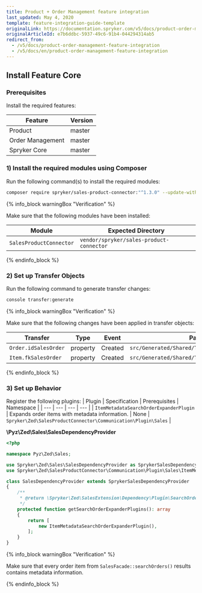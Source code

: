 ```yaml
---
title: Product + Order Management feature integration
last_updated: May 4, 2020
template: feature-integration-guide-template
originalLink: https://documentation.spryker.com/v5/docs/product-order-management-feature-integration
originalArticleId: e7b6ddbc-5937-49c6-91b4-044294314ab5
redirect_from:
  - /v5/docs/product-order-management-feature-integration
  - /v5/docs/en/product-order-management-feature-integration
---
```


## Install Feature Core

### Prerequisites
Install the required features:

| Feature | Version |
| --- | --- |
| Product | master |
| Order Management | master |
| Spryker Core | master |

### 1) Install the required modules using Composer
Run the following command(s) to install the required modules:
```bash
composer require spryker/sales-product-connector:"^1.3.0" --update-with-dependencies
```
{% info_block warningBox "Verification" %}

Make sure that the following modules have been installed:

| Module | Expected Directory |
| --- | --- |
| `SalesProductConnector` | `vendor/spryker/sales-product-connector` |

{% endinfo_block %}
### 2) Set up Transfer Objects
Run the following command to generate transfer changes:
```bash
console transfer:generate
```
{% info_block warningBox "Verification" %}

Make sure that the following changes have been applied in transfer objects:

| Transfer| Type| Event| Path|
| --- | --- | --- | --- |
| `Order.idSalesOrder` | property | Created |`src/Generated/Shared/Transfer/OrderTransfer` |
| `Item.fkSalesOrder` | property | Created | `src/Generated/Shared/Transfer/ItemTransfer` |

{% endinfo_block %}

### 3) Set up Behavior
Register the following plugins:
| Plugin | Specification | Prerequisites | Namespace |
| --- | --- | --- | --- |
| `ItemMetadataSearchOrderExpanderPlugin` | Expands order items with metadata information. | None | `Spryker\Zed\SalesProductConnector\Communication\Plugin\Sales` |

**\Pyz\Zed\Sales\SalesDependencyProvider**
```php
<?php

namespace Pyz\Zed\Sales;

use Spryker\Zed\Sales\SalesDependencyProvider as SprykerSalesDependencyProvider;
use Spryker\Zed\SalesProductConnector\Communication\Plugin\Sales\ItemMetadataSearchOrderExpanderPlugin;

class SalesDependencyProvider extends SprykerSalesDependencyProvider
{
    /**
     * @return \Spryker\Zed\SalesExtension\Dependency\Plugin\SearchOrderExpanderPluginInterface[]
     */
    protected function getSearchOrderExpanderPlugins(): array
    {
        return [
            new ItemMetadataSearchOrderExpanderPlugin(),
        ];
    }
}
```
{% info_block warningBox "Verification" %}

Make sure that every order item from `SalesFacade::searchOrders()` results contains metadata information.

{% endinfo_block %}

